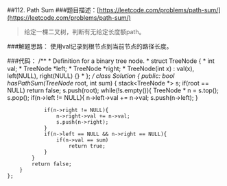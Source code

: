 ##112. Path Sum
###题目描述：[https://leetcode.com/problems/path-sum/](https://leetcode.com/problems/path-sum/)
>   给定一棵二叉树，判断有无给定长度额path。

###解题思路：
使用val记录到根节点到当前节点的路径长度。

###代码：
	/**
	 * Definition for a binary tree node.
	 * struct TreeNode {
	 *     int val;
	 *     TreeNode *left;
	 *     TreeNode *right;
	 *     TreeNode(int x) : val(x), left(NULL), right(NULL) {}
	 * };
	 */
	class Solution {
	public:
	    bool hasPathSum(TreeNode* root, int sum) {
	        stack<TreeNode *> s;
	        if(root == NULL)
	            return false;
	        s.push(root);
	        while(!s.empty()){
	            TreeNode * n = s.top();
	            s.pop();
	            if(n->left != NULL){
	                n->left->val += n->val;
	                s.push(n->left);
	            }
	            
	            if(n->right != NULL){
	                n->right->val += n->val;
	                s.push(n->right);
	            }
	            if(n->left == NULL && n->right == NULL){
	                if(n->val == sum)
	                    return true;
	            }
	        }
	        return false;
	    }
	};